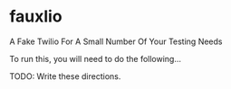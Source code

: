 # fauxlio
A Fake Twilio For A Small Number Of Your Testing Needs

To run this, you will need to do the following...

TODO:  Write these directions.
